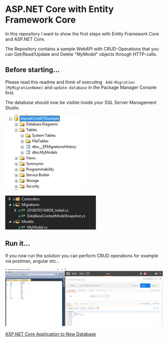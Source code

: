 # ASP.NET Core with Entity Framework Core

In this repository I want to show the first steps with Entity Framework Core and ASP.NET Core.

The Repository contains a sample WebAPI with CRUD-Operations that you can Get/Read/Update and Delete "MyModel" objects through HTTP-calls.

## Before starting...

Please read this readme and think of executing ``` Add-Migration [MyMigrationName]``` and ```update-database``` in the Package Manager Console first.

The database should now be visible inside your SQL Server Management Studio.

![database](_gitAssets/database.jpg "database")

![folderstructure](_gitAssets/folderstructure.jpg "folderstructure")

## Run it...

If you now run the solution you can perform CRUD operations for example via postman, angular etc...

![postmandatabase](_gitAssets/postmandatabase.jpg "postmandatabase")

[ASP.NET Core Application to New Database](https://ef.readthedocs.io/en/latest/platforms/aspnetcore/new-db.html)

